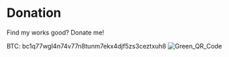 # Donation
Find my works good? Donate me!

BTC: bc1q77wgl4n74v77n8tunm7ekx4djf5zs3ceztxuh8
![Green_QR_Code](https://github.com/TWTom041/Donation/assets/57289975/b0265fc7-f7ae-4c8f-a7be-aefa6591c898)
